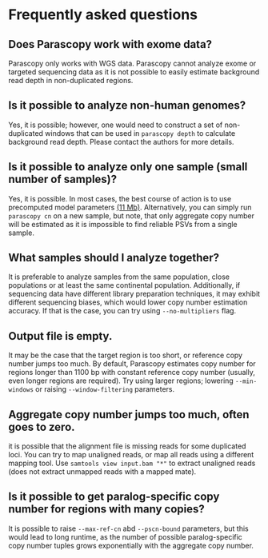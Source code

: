 # Frequently asked questions

## Does Parascopy work with exome data?

Parascopy only works with WGS data. Parascopy cannot analyze exome or targeted sequencing data as it is not possible to
easily estimate background read depth in non-duplicated regions.

## Is it possible to analyze non-human genomes?

Yes, it is possible; however, one would need to construct a set of non-duplicated windows that can be
used in `parascopy depth` to calculate background read depth. Please contact the authors for more details.

## Is it possible to analyze only one sample (small number of samples)?

Yes, it is possible. In most cases, the best course of action is to use
precomputed model parameters [(11 Mb)](https://dl.dropboxusercontent.com/s/5fsohggje778dlb/models_v1.2.5.tar.gz).
Alternatively, you can simply run `parascopy cn` on a new sample, but note, that only aggregate copy number will be
estimated as it is impossible to find reliable PSVs from a single sample.

## What samples should I analyze together?

It is preferable to analyze samples from the same population, close populations or at least the same continental population.
Additionally, if sequencing data have different library preparation techniques, it may exhibit different
sequencing biases, which would lower copy number estimation accuracy.
If that is the case, you can try using `--no-multipliers` flag.

## Output file is empty.

It may be the case that the target region is too short, or reference copy number jumps too much.
By default, Parascopy estimates copy number for regions longer than 1100 bp with constant reference copy number
(usually, even longer regions are required). Try using larger regions; lowering `--min-windows` or raising
`--window-filtering` parameters.

## Aggregate copy number jumps too much, often goes to zero.

it is possible that the alignment file is missing reads for some duplicated loci.
You can try to map unaligned reads, or map all reads using a different mapping tool.
Use `samtools view input.bam "*"` to extract unaligned reads (does not extract unmapped reads with a mapped mate).

## Is it possible to get paralog-specific copy number for regions with many copies?

It is possible to raise `--max-ref-cn` abd `--pscn-bound` parameters, but this would lead to long runtime,
as the number of possible paralog-specific copy number tuples grows exponentially with the aggregate copy number.
